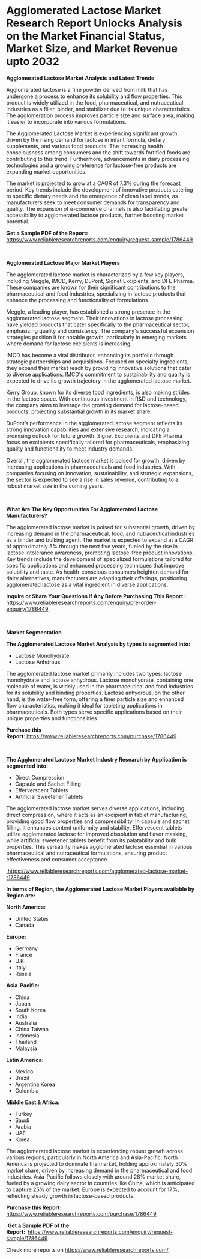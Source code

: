 <p><h1>Agglomerated Lactose Market Research Report Unlocks Analysis on the Market Financial Status, Market Size, and Market Revenue upto 2032</h1></p><p><strong>Agglomerated Lactose Market Analysis and Latest Trends</strong></p>
<p><p>Agglomerated lactose is a fine powder derived from milk that has undergone a process to enhance its solubility and flow properties. This product is widely utilized in the food, pharmaceutical, and nutraceutical industries as a filler, binder, and stabilizer due to its unique characteristics. The agglomeration process improves particle size and surface area, making it easier to incorporate into various formulations.</p><p>The Agglomerated Lactose Market is experiencing significant growth, driven by the rising demand for lactose in infant formula, dietary supplements, and various food products. The increasing health consciousness among consumers and the shift towards fortified foods are contributing to this trend. Furthermore, advancements in dairy processing technologies and a growing preference for lactose-free products are expanding market opportunities.</p><p>The market is projected to grow at a CAGR of 7.3% during the forecast period. Key trends include the development of innovative products catering to specific dietary needs and the emergence of clean label trends, as manufacturers seek to meet consumer demands for transparency and quality. The expansion of e-commerce channels is also facilitating greater accessibility to agglomerated lactose products, further boosting market potential.</p></p>
<p><strong>Get a Sample PDF of the Report:&nbsp;</strong> <a href="https://www.reliableresearchreports.com/enquiry/request-sample/1786449?utm_campaign=2215&utm_medium=2&utm_source=Github&utm_content=ia&utm_term=25032025&utm_id=agglomerated-lactose">https://www.reliableresearchreports.com/enquiry/request-sample/1786449</a></p>
<p>&nbsp;</p>
<p><strong>Agglomerated Lactose Major Market Players</strong></p>
<p><p>The agglomerated lactose market is characterized by a few key players, including Meggle, IMCD, Kerry, DuPont, Signet Excipients, and DFE Pharma. These companies are known for their significant contributions to the pharmaceutical and food industries, specializing in lactose products that enhance the processing and functionality of formulations.</p><p>Meggle, a leading player, has established a strong presence in the agglomerated lactose segment. Their innovations in lactose processing have yielded products that cater specifically to the pharmaceutical sector, emphasizing quality and consistency. The company's successful expansion strategies position it for notable growth, particularly in emerging markets where demand for lactose excipients is increasing.</p><p>IMCD has become a vital distributor, enhancing its portfolio through strategic partnerships and acquisitions. Focused on specialty ingredients, they expand their market reach by providing innovative solutions that cater to diverse applications. IMCD's commitment to sustainability and quality is expected to drive its growth trajectory in the agglomerated lactose market.</p><p>Kerry Group, known for its diverse food ingredients, is also making strides in the lactose space. With continuous investment in R&D and technology, the company aims to leverage the growing demand for lactose-based products, projecting substantial growth in its market share.</p><p>DuPont’s performance in the agglomerated lactose segment reflects its strong innovation capabilities and extensive research, indicating a promising outlook for future growth. Signet Excipients and DFE Pharma focus on excipients specifically tailored for pharmaceuticals, emphasizing quality and functionality to meet industry demands.</p><p>Overall, the agglomerated lactose market is poised for growth, driven by increasing applications in pharmaceuticals and food industries. With companies focusing on innovation, sustainability, and strategic expansions, the sector is expected to see a rise in sales revenue, contributing to a robust market size in the coming years.</p></p>
<p>&nbsp;</p>
<p><strong>What Are The Key Opportunities For Agglomerated Lactose Manufacturers?</strong></p>
<p><p>The agglomerated lactose market is poised for substantial growth, driven by increasing demand in the pharmaceutical, food, and nutraceutical industries as a binder and bulking agent. The market is expected to expand at a CAGR of approximately 5% through the next five years, fueled by the rise in lactose intolerance awareness, prompting lactose-free product innovations. Key trends include the development of specialized formulations tailored for specific applications and enhanced processing techniques that improve solubility and taste. As health-conscious consumers heighten demand for dairy alternatives, manufacturers are adapting their offerings, positioning agglomerated lactose as a vital ingredient in diverse applications.</p></p>
<p><strong>Inquire or Share Your Questions If Any Before Purchasing This Report:</strong> <a href="https://www.reliableresearchreports.com/enquiry/pre-order-enquiry/1786449?utm_campaign=2215&utm_medium=2&utm_source=Github&utm_content=ia&utm_term=25032025&utm_id=agglomerated-lactose">https://www.reliableresearchreports.com/enquiry/pre-order-enquiry/1786449</a></p>
<p>&nbsp;</p>
<p><strong>Market Segmentation</strong></p>
<p><strong>The Agglomerated Lactose Market Analysis by types is segmented into:</strong></p>
<p><ul><li>Lactose Monohydrate</li><li>Lactose Anhdrous</li></ul></p>
<p><p>The agglomerated lactose market primarily includes two types: lactose monohydrate and lactose anhydrous. Lactose monohydrate, containing one molecule of water, is widely used in the pharmaceutical and food industries for its solubility and binding properties. Lactose anhydrous, on the other hand, is the water-free form, offering a finer particle size and enhanced flow characteristics, making it ideal for tableting applications in pharmaceuticals. Both types serve specific applications based on their unique properties and functionalities.</p></p>
<p><strong>Purchase this Report:&nbsp;</strong><a href="https://www.reliableresearchreports.com/purchase/1786449?utm_campaign=2215&utm_medium=2&utm_source=Github&utm_content=ia&utm_term=25032025&utm_id=agglomerated-lactose">https://www.reliableresearchreports.com/purchase/1786449</a></p>
<p>&nbsp;</p>
<p><strong>The Agglomerated Lactose Market Industry Research by Application is segmented into:</strong></p>
<p><ul><li>Direct Compression</li><li>Capsule and Sachet Filling</li><li>Efferverscent Tablets</li><li>Artificial Sweetener Tablets</li></ul></p>
<p><p>The agglomerated lactose market serves diverse applications, including direct compression, where it acts as an excipient in tablet manufacturing, providing good flow properties and compressibility. In capsule and sachet filling, it enhances content uniformity and stability. Effervescent tablets utilize agglomerated lactose for improved dissolution and flavor masking, while artificial sweetener tablets benefit from its palatability and bulk properties. This versatility makes agglomerated lactose essential in various pharmaceutical and nutraceutical formulations, ensuring product effectiveness and consumer acceptance.</p></p>
<p><a href="https://www.reliableresearchreports.com/agglomerated-lactose-market-r1786449?utm_campaign=2215&utm_medium=2&utm_source=Github&utm_content=ia&utm_term=25032025&utm_id=agglomerated-lactose">&nbsp;https://www.reliableresearchreports.com/agglomerated-lactose-market-r1786449</a></p>
<p><strong>In terms of Region, the Agglomerated Lactose Market Players available by Region are:</strong></p>
<p>
    <p> <strong> North America: </strong>
        <ul>
            <li>United States</li>
            <li>Canada</li>
        </ul>
        </p> 
    <p> <strong> Europe: </strong>
        <ul>
            <li>Germany</li>
            <li>France</li>
            <li>U.K.</li>
            <li>Italy</li>
            <li>Russia</li>
        </ul>
        </p> 
    <p> <strong> Asia-Pacific: </strong>
        <ul>
            <li>China</li>
            <li>Japan</li>
            <li>South Korea</li>
            <li>India</li>
            <li>Australia</li>
            <li>China Taiwan</li>
            <li>Indonesia</li>
            <li>Thailand</li>
            <li>Malaysia</li>
        </ul>
        </p> 
    <p> <strong> Latin America: </strong>
        <ul>
            <li>Mexico</li>
            <li>Brazil</li>
            <li>Argentina Korea</li>
            <li>Colombia</li>
        </ul>
        </p> 
    <p> <strong> Middle East & Africa: </strong>
        <ul>
            <li>Turkey</li>
            <li>Saudi</li>
            <li>Arabia</li>
            <li>UAE</li>
            <li>Korea</li>
        </ul>
    </p>
    </p>
<p><p>The agglomerated lactose market is experiencing robust growth across various regions, particularly in North America and Asia-Pacific. North America is projected to dominate the market, holding approximately 30% market share, driven by increasing demand in the pharmaceutical and food industries. Asia-Pacific follows closely with around 28% market share, fueled by a growing dairy sector in countries like China, which is anticipated to capture 25% of the market. Europe is expected to account for 17%, reflecting steady growth in lactose-based products.</p></p>
<p><strong>Purchase this Report: </strong><a href="https://www.reliableresearchreports.com/purchase/1786449?utm_campaign=2215&utm_medium=2&utm_source=Github&utm_content=ia&utm_term=25032025&utm_id=agglomerated-lactose">https://www.reliableresearchreports.com/purchase/1786449</a></p>
<p>&nbsp;<strong>Get a Sample PDF of the Report:&nbsp;&nbsp;</strong><a href="https://www.reliableresearchreports.com/enquiry/request-sample/1786449?utm_campaign=2215&utm_medium=2&utm_source=Github&utm_content=ia&utm_term=25032025&utm_id=agglomerated-lactose">https://www.reliableresearchreports.com/enquiry/request-sample/1786449</a></p>
<p><strong></strong></p>
<p>Check more reports on <a href="https://www.reliableresearchreports.com/?utm_campaign=2215&utm_medium=2&utm_source=Github&utm_content=ia&utm_term=25032025&utm_id=agglomerated-lactose">https://www.reliableresearchreports.com/</a></p>